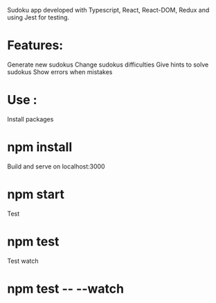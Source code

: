 Sudoku app developed with Typescript, React, React-DOM, Redux and using Jest for testing. 

# Features: 
Generate new sudokus
Change sudokus difficulties
Give hints to solve sudokus
Show errors when mistakes

# Use : 

Install packages
# npm install

Build and serve on localhost:3000
# npm start

Test
# npm test 

Test watch
# npm test -- --watch

